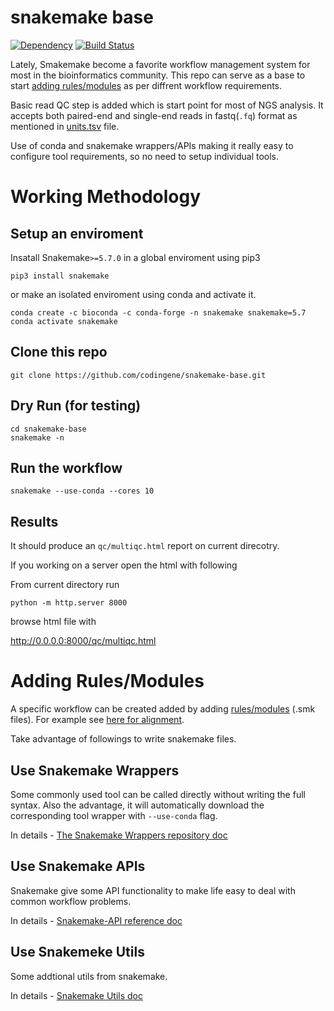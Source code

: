 # snakemake base
[![Dependency](https://img.shields.io/badge/Dependency-Snakemake≥5.7.0-blue.svg)](https://snakemake.readthedocs.io/en/stable/)
[![Build Status](https://travis-ci.org/codingene/snakemake-base.svg?branch=master)](https://travis-ci.org/codingene/snakemake-base)

Lately, Smakemake become a favorite workflow management system for most in the bioinformatics community. This repo can serve as a base to start [adding rules/modules](#adding-rulesmodules) as per diffrent workflow requirements.

Basic read QC step is added which is start point for most of NGS analysis. It accepts both paired-end and single-end reads in fastq(`.fq`) format as mentioned in [units.tsv](units.tsv) file.

Use of conda and snakemake wrappers/APIs making it really easy to configure tool requirements, so no need to setup individual tools.

# Working Methodology

## Setup an enviroment 
Insatall Snakemake`>=5.7.0` in a global enviroment using pip3
```
pip3 install snakemake
```
or make an isolated enviroment using conda and activate it.
```
conda create -c bioconda -c conda-forge -n snakemake snakemake=5.7
conda activate snakemake
```
## Clone this repo
```
git clone https://github.com/codingene/snakemake-base.git
```

## Dry Run (for testing)
```
cd snakemake-base
snakemake -n 
```

## Run the workflow
```
snakemake --use-conda --cores 10
```

## Results
It should produce an `qc/multiqc.html` report on current direcotry.

If you working on a server open the html with following

From current directory run
```
python -m http.server 8000
```
browse html file with

http://0.0.0.0:8000/qc/multiqc.html

# Adding Rules/Modules

A specific workflow can be created added by adding [rules/modules](rules) (.smk files). For example see [here for alignment](rules/align.smk). 

Take advantage of followings to write snakemake files.

## Use Snakemake Wrappers
Some commonly used tool can be called directly without writing the full syntax.
Also the advantage, it will automatically download the corresponding tool wrapper with `--use-conda` flag.

In details - [The Snakemake Wrappers repository doc](https://snakemake-wrappers.readthedocs.io/en/stable/)

## Use Snakemake APIs
Snakemake give some API functionality to make life easy to deal with common workflow problems.

In details - [Snakemake-API reference doc](https://snakemake.readthedocs.io/en/stable/api_reference/snakemake.html)

## Use Snakemeke Utils
Some addtional utils from snakemake.

In details - [Snakemake Utils doc](https://snakemake.readthedocs.io/en/stable/api_reference/snakemake_utils.html)
